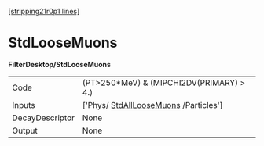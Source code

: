 [[stripping21r0p1 lines]](./stripping21r0p1-commonparticles)

# StdLooseMuons

**FilterDesktop/StdLooseMuons**

|                 |                                                                               |
|-----------------|-------------------------------------------------------------------------------|
| Code            | (PT\>250\*MeV) & (MIPCHI2DV(PRIMARY) \> 4.)                                   |
| Inputs          | ['Phys/ [StdAllLooseMuons](./stripping21r0p1-stdallloosemuons) /Particles'] |
| DecayDescriptor | None                                                                          |
| Output          | None                                                                          |

